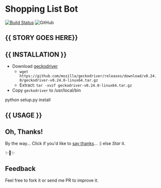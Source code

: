 # Shopping List Bot

[![Build Status](https://travis-ci.com/mmphego/shopping_list_bot.svg?branch=master)](https://travis-ci.com/mmphego/shopping_list_bot)
![GitHub](https://img.shields.io/github/license/mmphego/shopping_list_bot.svg)

## {{ STORY GOES HERE}}


## {{ INSTALLATION }}



*   Download [geckodriver](https://github.com/mozilla/geckodriver)
    -   ```wget https://github.com/mozilla/geckodriver/releases/download/v0.24.0/geckodriver-v0.24.0-linux64.tar.gz```
    -   Extract: ```tar -xvzf geckodriver-v0.24.0-linux64.tar.gz```
*   Copy `geckodriver` to /usr/local/bin

python setup.py install

## {{ USAGE }}


## Oh, Thanks!

By the way... Click if you'd like to [say thanks](https://saythanks.io/to/mmphego)... :) else *Star* it.

✨🍰✨

## Feedback

Feel free to fork it or send me PR to improve it.

